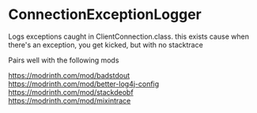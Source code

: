 # ConnectionExceptionLogger

Logs exceptions caught in ClientConnection.class. this exists cause when there's an exception, you get kicked, but with no stacktrace

Pairs well with the following mods

https://modrinth.com/mod/badstdout  
https://modrinth.com/mod/better-log4j-config  
https://modrinth.com/mod/stackdeobf  
https://modrinth.com/mod/mixintrace  